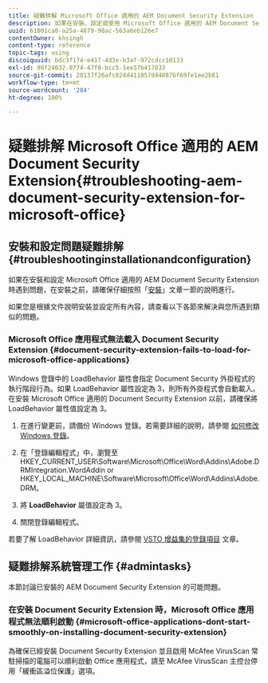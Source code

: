```yaml
---
title: 疑難排解 Microsoft Office 適用的 AEM Document Security Extension
description: 如果在安裝、設定或使用 Microsoft Office 適用的 AEM Document Security Extension 時遇到問題，請按照本文件所列的說明進行操作。
uuid: 61001ca8-a25a-4879-98ac-563a6eb126e7
contentOwner: khsingh
content-type: reference
topic-tags: using
discoiquuid: bdc3f174-e417-4d3e-b3af-972cdcc10133
exl-id: 98f24032-0774-47f8-bcc5-1ee37b417833
source-git-commit: 28137f26afc024d411857d44887bf69fe1ee2b81
workflow-type: tm+mt
source-wordcount: '284'
ht-degree: 100%

---
```


# 疑難排解 Microsoft Office 適用的 AEM Document Security Extension{#troubleshooting-aem-document-security-extension-for-microsoft-office}

## 安裝和設定問題疑難排解 {#troubleshootinginstallationandconfiguration}

如果在安裝和設定 Microsoft Office 適用的 AEM Document Security Extension 時遇到問題，在安裝之前，請確保仔細按照「[安裝](installing-configuring-aemdsext.md)」文章一節的說明進行。

如果您是根據文件說明安裝並設定所有內容，請查看以下各節來解決與您所遇到類似的問題。

### Microsoft Office 應用程式無法載入 Document Security Extension {#document-security-extension-fails-to-load-for-microsoft-office-applications}

Windows 登錄中的 LoadBehavior 屬性會指定 Document Security 外掛程式的執行階段行為。如果 LoadBehavior 屬性設定為 3，則所有外掛程式會自動載入。在安裝 Microsoft Office 適用的 Document Security Extension 以前，請確保將 LoadBehavior 屬性值設定為 3。

1. 在進行變更前，請備份 Windows 登錄。若需要詳細的說明，請參閱 [如何修改 Windows 登錄](https://support.microsoft.com/en-us/kb/136393)。
1. 在「登錄編輯程式」中，瀏覽至 HKEY_CURRENT_USER\Software\Microsoft\Office\Word\Addins\Adobe.DRMIntegration.WordAddin or HKEY_LOCAL_MACHINE\Software\Microsoft\Office\Word\Addins\Adobe.DRM。
1. 將 **LoadBehavior** 屬值設定為 3。

1. 關閉登錄編輯程式。

若要了解 LoadBehavior 詳細資訊，請參閱 [VSTO 增益集的登錄項目](https://msdn.microsoft.com/en-us/library/bb386106.aspx#LoadBehavior) 文章。

## 疑難排解系統管理工作 {#admintasks}

本節討論已安裝的 AEM Document Security Extension 的可能問題。

### 在安裝 Document Security Extension 時，Microsoft Office 應用程式無法順利啟動 {#microsoft-office-applications-dont-start-smoothly-on-installing-document-security-extension}

為確保已經安裝 Document Security Extension 並且啟用 McAfee VirusScan 常駐掃描的電腦可以順利啟動 Office 應用程式，請至 McAfee VirusScan 主控台停用「緩衝區溢位保護」選項。
